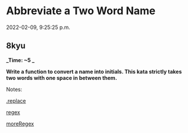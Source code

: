 # Abbreviate a Two Word Name

2022-02-09, 9:25:25 p.m.

## 8kyu

**_Time: ~5 _**

**Write a function to convert a name into initials. This kata strictly takes two words with one space in between them.**

Notes:

[.replace](https://developer.mozilla.org/en-US/docs/Web/JavaScript/Reference/Global_Objects/String/replace)

[regex](https://developer.mozilla.org/en-US/docs/Web/JavaScript/Guide/Regular_Expressions)

[moreRegex](https://www.regular-expressions.info/)
